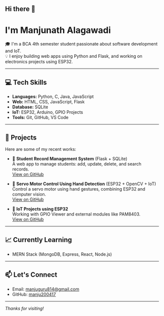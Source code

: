## Hi there 👋

#  I'm Manjunath Alagawadi

🎓 I'm a BCA 4th semester student passionate about software development and IoT.  
💡 I enjoy building web apps using Python and Flask, and working on electronics projects using ESP32.

---

## 💻 Tech Skills

- **Languages:** Python, C, Java, JavaScript
- **Web:** HTML, CSS, JavaScript, Flask
- **Database:** SQLite
- **IoT:** ESP32, Arduino, GPIO Projects
- **Tools:** Git, GitHub, VS Code

---

## 🚀 Projects

Here are some of my recent works:

- 🔐 **Student Record Management System** (Flask + SQLite)  
  A web app to manage students: add, update, delete, and search records.  
  [View on GitHub](https://github.com/manju200417/flask_crud_student_app)

- 🤖 **Servo Motor Control Using Hand Detection** (ESP32 + OpenCV + IoT)  
  Control a servo motor using hand gestures, combining ESP32 and computer vision.  
  [View on GitHub](https://github.com/Manju200417/Control_Servo_By_Hand__ESP32)


- 🔌 **IoT Projects using ESP32**  
  Working with GPIO Viewer and external modules like PAM8403.  
  [View on GitHub](https://github.com/manju200417/esp32_gpio_test)

---

## 📈 Currently Learning

- MERN Stack (MongoDB, Express, React, Node.js)

---

## 📫 Let's Connect

- Email: manjuguru814@gmail.com
- GitHub: [manju200417](https://github.com/manju200417)

---

_Thanks for visiting!_
